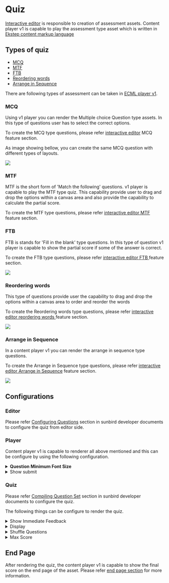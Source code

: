 # Quiz

[Interactive editor](../../../../../../use/installation-guide/editors/interactive-editor.md) is responsible to creation of assessment assets. Content player v1 is capable to play the assessment type asset which is written in [Ekstep content markup language](./)

## Types of quiz

* [MCQ](quiz.md#mcq)
* [MTF](quiz.md#mtf)
* [FTB](quiz.md#ftb)
* [Reordering words](quiz.md#reordering-words)
* [Arrange in Sequence](quiz.md#arrange-in-sequence)

There are following types of assessment can be taken in [ECML player v1](./).

### MCQ

Using v1 player you can render the Multiple choice Question type assets. In this type of questions user has to select the correct options.

To create the MCQ type questions, please refer [interactive editor](../../../../editors/editor/features.md#mcq) MCQ feature section.

&#x20;As image showing bellow, you can create the same MCQ question with different types of layouts.

![](<../../../../../../.gitbook/assets/ezgif.com-gif-maker (6).gif>)

### MTF

MTF is the short form of 'Match the following' questions. v1 player is capable to play the MTF type quiz. This capability provide user to drag and drop the options within a canvas area and also provide the capability to calculate the partial score.

To create the MTF type questions, please refer [interactive editor MTF](../../../../editors/editor/features.md#mtf) feature section.

### FTB&#x20;

FTB is stands for 'Fill in the blank' type questions. In this type of question v1 player is capable to show the partial score if some of the answer is correct.

To create the FTB type questions, please refer [interactive editor FTB ](../../../../editors/editor/features.md#ftb)feature section.

![](../../../../../../.gitbook/assets/ftb2.png)

### Reordering words

This type of questions provide user the capability to drag and drop the options within a canvas area to order and reorder the words&#x20;

To create the Reordering words type questions, please refer [interactive editor reordering words ](../../../../editors/editor/features.md#reordering-words)feature section.

![](<../../../../../../.gitbook/assets/ezgif.com-gif-maker (5).gif>)

### Arrange in Sequence

In a content player v1 you can render the arrange in sequence type questions.

To create the Arrange in Sequence type questions, please refer [interactive editor Arrange in Sequence](../../../../editors/editor/features.md#arrange-in-sequence) feature section.

![](<../../../../../../.gitbook/assets/ezgif.com-gif-maker (4).gif>)

## Configurations

### Editor

Please refer [Configuring Questions](http://docs.sunbird.org/1.8/features-documentation/questionset\_create/#configuring-questions) section in sunbird developer documents to configure the quiz from editor side.

### Player

Content player v1 is capable to renderer all above mentioned and this can be configure by using the following configuration.

<details>

<summary><strong>Question Minimum Font Size</strong></summary>

What should be the the minimum font size can be render in content player v1 defines by the _questionMinFontSize_ property.

```
{
    questionMinFontSize: '1.285em'
}
```

####

</details>

<details>

<summary>Show submit</summary>

Show submit property present the show button on end page, which will show after attempting the assessment. This is a configurable property of [overlay config](../../content-player-v1.md#overlay) of content player v1.

<img src="../../../../../../.gitbook/assets/showsubmit.png" alt="" data-size="original">

Sample config to show submit button.

```
overlay: {
    showSubmit: false
}
```

</details>

### Quiz

Please refer [Compiling Question Set](http://docs.sunbird.org/1.8/features-documentation/questionset\_create/#compiling-question-set) section in sunbird developer documents to configure the quiz.

The following things can be configure to render the quiz.

<details>

<summary>Show Immediate Feedback</summary>

After every question rendered, the ECML player v1 will show the following immediate feedback popup.

#### Correct answer

If the answer is correct, evaluation popup will show the correct icon popup and next button to go to the next question

<img src="../../../../../../.gitbook/assets/correctansw.png" alt="" data-size="original">

#### Wrong answer

If the answer is wrong, evaluation popup will show the wrong icon popup with next and try again button.

<img src="../../../../../../.gitbook/assets/wrong aswer.png" alt="" data-size="original">

#### Partial score

The partial score can be calculate for [MTF](quiz.md#mtf) and [FTB](quiz.md#ftb) type questions

<img src="../../../../../../.gitbook/assets/partial score.png" alt="" data-size="original">



</details>

<details>

<summary>Display</summary>

This takes the reference to show the number of question in one question set.

</details>

<details>

<summary>Shuffle Questions</summary>

By using this option you can shuffle the questions while rendering the quiz. So that, the random questions will come at the time of the attempting the question set.&#x20;

</details>

<details>

<summary>Max Score</summary>

If we have the 10 questions in one question set and we set the Max score the property 10, the max score will divide into the 10 questions.

</details>

## End Page

After rendering the quiz, the content player v1 is capable to show the final score on the end page of the asset. Please refer [end page section](../../content-player-v1.md#end-page) for more information.
